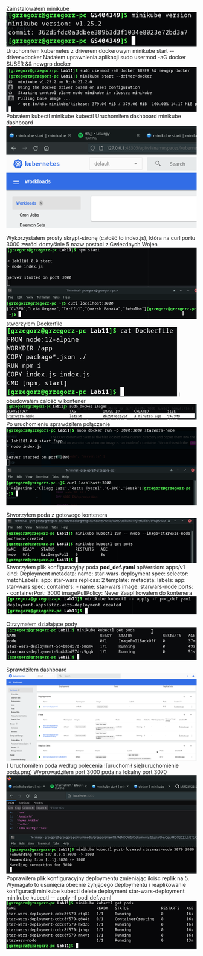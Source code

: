 Zainstalowałem minikube
![dziaua](minikube.png)
Uruchomiłem kubernetes z driverem dockerowym
  minikube start --driver=docker
Nadałem uprawnienia aplikacji
  sudo usermod -aG docker $USER && newgrp docker
![pierwsze kroki](step1.png)
Pobrałem kubectl
  minikube kubectl
Uruchomiłem dashboard
  minikube dashboard
![w trudach, ale jest](dashboard.png)

Wykorzystałem prosty skrypt-stronę (całość to index.js),  która na curl portu 3000 zwróci domyślnie 5 nazw postaci z Gwiezdnych Wojen
![curled](curl.png)
stworzyłem Dockerfile
![file](dockerfile.png)
I obudowałem całość w kontener
![container](obraz.png)
Po uruchomieniu sprawdziłem połączenie
![jest poprawne](cont_curl.png)

Stworzyłem poda z gotowego kontenera
![jest pod](pod.png)
Stworzyłem plik konfiguracyjny poda **pod_def.yaml**
  apiVersion: apps/v1
  kind: Deployment
  metadata:
    name: star-wars-deployment
  spec:
    selector:
      matchLabels:
        app: star-wars
    replicas: 2
    template:
      metadata:
        labels:
          app: star-wars
      spec:
        containers:
          - name: star-wars
            image: starwars-node
            ports:
              - containerPort: 3000
            imagePullPolicy: Never
Zaaplikowałem do kontenera
![alt_text](applied.png)

Otrzymałem działające pody
![działają](workingpods.png)


Sprawdziłem dashboard
![był dobry](browserview.png)]
Uruchomiłem poda według polecenia
![uruchomił się](uruchomienie poda.png)
Wyprowadziłem port 3000 poda na lokalny port 3070
![fajne to](wyprowadzenie.png)
Poprawiłem plik konfiguracyjny deploymentu zmieniając iloiśc replik na 5. Wymagało to  usunięcia obecnie żyhjącego deploymentu i reaplikowanie konfiguracji
  minikube kubectl delete deployment star-wars-deployment
  minikube kubectl -- apply -f pod_def.yaml
![jes wincyj](wincyj.png)
